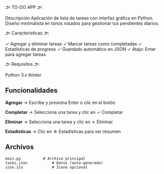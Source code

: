 ౨ৎ TO-DO APP ౨ৎ

Descripción
Aplicación de lista de tareas con interfaz gráfica en Python. Diseño minimalista en tonos rosados para gestionar tus pendientes diarios.

౨ৎ Características ౨ৎ

✓ Agregar y eliminar tareas
✓ Marcar tareas como completadas
✓ Estadísticas de progreso
✓ Guardado automático en JSON
✓ Atajo: Enter para agregar tareas

౨ৎ Requisitos ౨ৎ

Python 3.x
tkinter

## Funcionalidades

**Agregar** → Escribe y presiona Enter o clic en el botón

**Completar** → Selecciona una tarea y clic en ✓ Completar

**Eliminar** → Selecciona una tarea y clic en ✗ Eliminar

**Estadísticas** → Clic en ☆ Estadísticas para ver resumen

## Archivos
```
main.py          # Archivo principal
tasks.json           # Datos (auto-generado)
icon.ico             # Icono opcional
